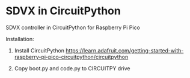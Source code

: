 # SDVX in CircuitPython
 SDVX controller in CircuitPython for Raspberry Pi Pico

Installation:
1. Install CircuitPython
https://learn.adafruit.com/getting-started-with-raspberry-pi-pico-circuitpython/circuitpython

2. Copy boot.py and code.py to CIRCUITPY drive